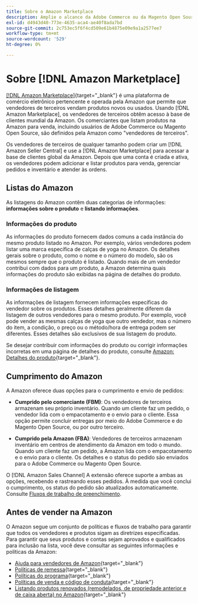 ```yaml
---
title: Sobre o Amazon Marketplace
description: Amplie o alcance da Adobe Commerce ou da Magento Open Source store, aproveitando o catálogo de produtos como listagens no Amazon Marketplace.
exl-id: d4943d40-773e-4635-aca4-ae40f8ada7bd
source-git-commit: 2c753ec5f6f4cd509e61b4875e09e9a1a2577ee7
workflow-type: tm+mt
source-wordcount: '529'
ht-degree: 0%

---
```


# Sobre [!DNL Amazon Marketplace]

[[!DNL Amazon Marketplace]](https://sell.amazon.com/){target=&quot;_blank&quot;} é uma plataforma de comércio eletrônico pertencente e operada pela Amazon que permite que vendedores de terceiros vendam produtos novos ou usados. Usando [!DNL Amazon Marketplace], os vendedores de terceiros obtêm acesso à base de clientes mundial da Amazon. Os comerciantes que listam produtos na Amazon para venda, incluindo usuários de Adobe Commerce ou Magento Open Source, são definidos pela Amazon como &quot;vendedores de terceiros&quot;.

Os vendedores de terceiros de qualquer tamanho podem criar um [!DNL Amazon Seller Central] e use a [!DNL Amazon Marketplace] para acessar a base de clientes global da Amazon. Depois que uma conta é criada e ativa, os vendedores podem adicionar e listar produtos para venda, gerenciar pedidos e inventário e atender às ordens.

## Listas do Amazon

As listagens do Amazon contêm duas categorias de informações: **informações sobre o produto** e **listando informações**.

### Informações do produto

As informações do produto fornecem dados comuns a cada instância do mesmo produto listado no Amazon. Por exemplo, vários vendedores podem listar uma marca específica de calças de yoga no Amazon. Os detalhes gerais sobre o produto, como o nome e o número do modelo, são os mesmos sempre que o produto é listado. Quando mais de um vendedor contribui com dados para um produto, a Amazon determina quais informações do produto são exibidas na página de detalhes do produto.

### Informações de listagem

As informações de listagem fornecem informações específicas do vendedor sobre os produtos. Esses detalhes geralmente diferem da listagem de outros vendedores para o mesmo produto. Por exemplo, você pode vender as mesmas calças de yoga que outro vendedor, mas o número do item, a condição, o preço ou o método/hora de entrega podem ser diferentes. Esses detalhes são exclusivos de sua listagem do produto.

Se desejar contribuir com informações do produto ou corrigir informações incorretas em uma página de detalhes do produto, consulte [Amazon: Detalhes do produto](https://sellercentral.amazon.com/gp/help/external/200335450){target=&quot;_blank&quot;}.

## Cumprimento do Amazon

A Amazon oferece duas opções para o cumprimento e envio de pedidos:

- **Cumprido pelo comerciante (FBM)**: Os vendedores de terceiros armazenam seu próprio inventário. Quando um cliente faz um pedido, o vendedor lida com o empacotamento e o envio para o cliente. Essa opção permite concluir entregas por meio do Adobe Commerce e do Magento Open Source, ou por outro terceiro.

- **Cumprido pela Amazon (FBA)**: Vendedores de terceiros armazenam inventário em centros de atendimento da Amazon em todo o mundo. Quando um cliente faz um pedido, a Amazon lida com o empacotamento e o envio para o cliente. Os detalhes e o status do pedido são enviados para o Adobe Commerce ou Magento Open Source.

O [!DNL Amazon Sales Channel] A extensão oferece suporte a ambas as opções, recebendo e rastreando esses pedidos. À medida que você conclui o cumprimento, os status do pedido são atualizados automaticamente. Consulte [Fluxos de trabalho de preenchimento](./fulfillment-workflows.md).

## Antes de vender na Amazon

O Amazon segue um conjunto de políticas e fluxos de trabalho para garantir que todos os vendedores e produtos sigam as diretrizes especificadas. Para garantir que seus produtos e contas sejam aprovados e qualificados para inclusão na lista, você deve consultar as seguintes informações e políticas da Amazon:

- [Ajuda para vendedores de Amazon](https://sellercentral.amazon.com/gp/help/external/help-page.html?itemID=2&amp;language=en_US/){target=&quot;_blank&quot;}
- [Políticas de remessa](https://sellercentral.amazon.com/gp/help/external/201901620?language=en-US){target=&quot;_blank&quot;}
- [Políticas do programa](https://sellercentral.amazon.com/gp/help/external/521?language=en-US){target=&quot;_blank&quot;}
- [Políticas de venda e código de conduta](https://sellercentral.amazon.com/gp/help/external/1801?language=en-US){target=&quot;_blank&quot;}
- [Listando produtos renovados (remodelados, de propriedade anterior e de caixa aberta) no Amazon](https://sell.amazon.com/programs/renewed){target=&quot;_blank&quot;}
